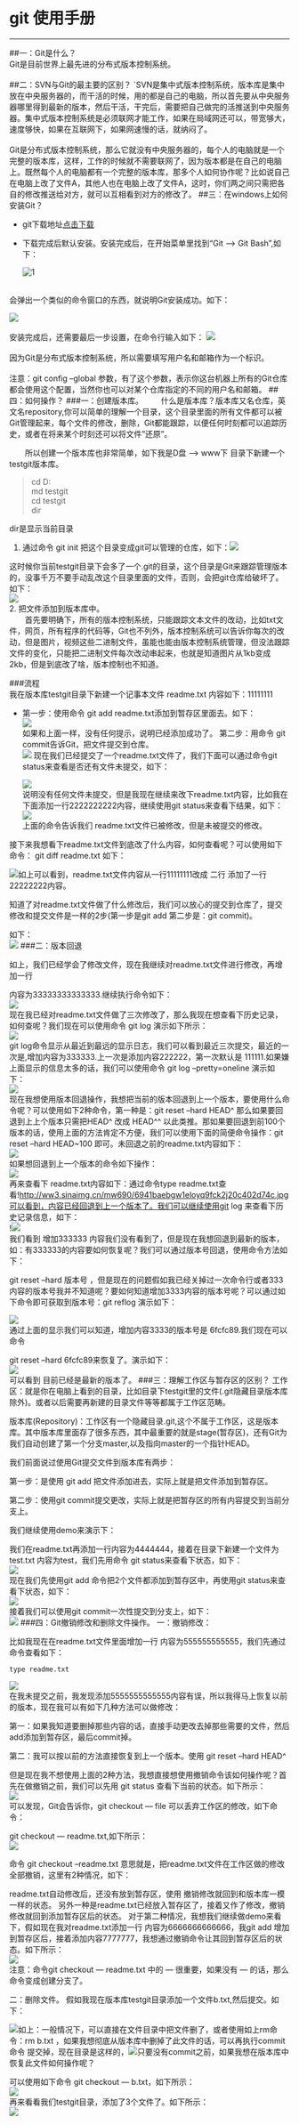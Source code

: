 # git 使用手册

---
##一：Git是什么？<br>
	Git是目前世界上最先进的分布式版本控制系统。<br><br>
##二：SVN与Git的最主要的区别？
 `SVN是集中式版本控制系统，版本库是集中放在中央服务器的，而干活的时候，用的都是自己的电脑，所以首先要从中央服务器哪里得到最新的版本，然后干活，干完后，需要把自己做完的活推送到中央服务器。集中式版本控制系统是必须联网才能工作，如果在局域网还可以，带宽够大，速度够快，如果在互联网下，如果网速慢的话，就纳闷了。
 <br> <br>
 Git是分布式版本控制系统，那么它就没有中央服务器的，每个人的电脑就是一个完整的版本库，这样，工作的时候就不需要联网了，因为版本都是在自己的电脑上。既然每个人的电脑都有一个完整的版本库，那多个人如何协作呢？比如说自己在电脑上改了文件A，其他人也在电脑上改了文件A，这时，你们两之间只需把各自的修改推送给对方，就可以互相看到对方的修改了。
##三：在windows上如何安装Git？
 * git下载地址[点击下载](http://www.so.com/link?url=http%3A%2F%2Fsoftdl.360tpcdn.com%2FGit%2FGit_2.12.exe&q=git&ts=1492075231&t=2cf004b0dd9c65921ecefdfa083c7c0&src=haosou)
* 下载完成后默认安装。安装完成后，在开始菜单里找到“Git –> Git Bash”,如下： 


	![1](http://ww4.sinaimg.cn/mw690/6941baebgw1eloyr8oschj2071021glh.jpg)
<br>
会弹出一个类似的命令窗口的东西，就说明Git安装成功。如下：

![](http://ww4.sinaimg.cn/mw690/6941baebgw1eloyr6clzzj20ik0akq3e.jpg)
<br><br>
安装完成后，还需要最后一步设置，在命令行输入如下：
![](http://ww2.sinaimg.cn/mw690/6941baebgw1eloyr4qsztj20hy05xt9c.jpg)
<br><br>
 因为Git是分布式版本控制系统，所以需要填写用户名和邮箱作为一个标识。
<br><br>
  注意：git config  –global 参数，有了这个参数，表示你这台机器上所有的Git仓库都会使用这个配置，当然你也可以对某个仓库指定的不同的用户名和邮箱。
##四：如何操作？
###一：创建版本库。
　　什么是版本库？版本库又名仓库，英文名repository,你可以简单的理解一个目录，这个目录里面的所有文件都可以被Git管理起来，每个文件的修改，删除，Git都能跟踪，以便任何时刻都可以追踪历史，或者在将来某个时刻还可以将文件”还原”。  

　　所以创建一个版本库也非常简单，如下我是D盘 –> www下 目录下新建一个testgit版本库。  
>cd D:  
>md testgit  
>cd testgit  
>dir   
   
dir是显示当前目录   
1. 通过命令 git init 把这个目录变成git可以管理的仓库，如下：![](http://ww1.sinaimg.cn/mw690/6941baebgw1eloyr2rpcnj20en025mx9.jpg)  
 
 这时候你当前testgit目录下会多了一个.git的目录，这个目录是Git来跟踪管理版本的，没事千万不要手动乱改这个目录里面的文件，否则，会把git仓库给破坏了。如下：  
![](http://ww4.sinaimg.cn/mw690/6941baebgw1eloyr1x3lzj20h004tgm1.jpg)  
2.  把文件添加到版本库中。  
    　　首先要明确下，所有的版本控制系统，只能跟踪文本文件的改动，比如txt文件，网页，所有程序的代码等，Git也不列外，版本控制系统可以告诉你每次的改动，但是图片，视频这些二进制文件，虽能也能由版本控制系统管理，但没法跟踪文件的变化，只能把二进制文件每次改动串起来，也就是知道图片从1kb变成2kb，但是到底改了啥，版本控制也不知道。
  
###流程  
我在版本库testgit目录下新建一个记事本文件 readme.txt 内容如下：11111111     


+ 第一步：使用命令 git add readme.txt添加到暂存区里面去。如下：  
 ![](http://ww3.sinaimg.cn/mw690/6941baebgw1eloyr0wkxbj20ch028dfu.jpg)   
 如果和上面一样，没有任何提示，说明已经添加成功了。
   第二步：用命令 git commit告诉Git，把文件提交到仓库。  
  ![](http://ww4.sinaimg.cn/mw690/6941baebgw1eloyqz56axj20dp03djrr.jpg)  现在我们已经提交了一个readme.txt文件了，我们下面可以通过命令git status来查看是否还有文件未提交，如下：  
     
    ![](http://ww3.sinaimg.cn/mw690/6941baebgw1eloyqrg067j20d102zwen.jpg)  
     说明没有任何文件未提交，但是我现在继续来改下readme.txt内容，比如我在下面添加一行2222222222内容，继续使用git status来查看下结果，如下：  
     ![](http://ww1.sinaimg.cn/mw690/6941baebgw1eloyqq7ts6j20h504r74x.jpg)  
     上面的命令告诉我们 readme.txt文件已被修改，但是未被提交的修改。

接下来我想看下readme.txt文件到底改了什么内容，如何查看呢？可以使用如下命令：
git diff readme.txt 如下：  

![](http://ww1.sinaimg.cn/mw690/6941baebgw1eloyqnrvxgj20ds05maal.jpg)如上可以看到，readme.txt文件内容从一行11111111改成 二行 添加了一行22222222内容。

知道了对readme.txt文件做了什么修改后，我们可以放心的提交到仓库了，提交修改和提交文件是一样的2步(第一步是git add  第二步是：git commit)。

如下：  
![](http://ww3.sinaimg.cn/mw690/6941baebgw1eloyqmcupsj20h609i402.jpg)
###二：版本回退
  
 如上，我们已经学会了修改文件，现在我继续对readme.txt文件进行修改，再增加一行

内容为33333333333333.继续执行命令如下：  
![](http://ww1.sinaimg.cn/mw690/6941baebgw1eloyql1473j20cp03vdga.jpg)  
现在我已经对readme.txt文件做了三次修改了，那么我现在想查看下历史记录，如何查呢？我们现在可以使用命令 git log 演示如下所示：  
![](http://ww2.sinaimg.cn/mw690/6941baebgw1eloyqd9m1dj20gt08ggn8.jpg)  
git log命令显示从最近到最远的显示日志，我们可以看到最近三次提交，最近的一次是,增加内容为333333.上一次是添加内容222222，第一次默认是 111111.如果嫌上面显示的信息太多的话，我们可以使用命令 git log –pretty=oneline 演示如下：  
![](http://ww1.sinaimg.cn/mw690/6941baebgw1eloyqc3ziwj20gs02paai.jpg)  
 现在我想使用版本回退操作，我想把当前的版本回退到上一个版本，要使用什么命令呢？可以使用如下2种命令，第一种是：git reset  –hard HEAD^ 那么如果要回退到上上个版本只需把HEAD^ 改成 HEAD^^ 以此类推。那如果要回退到前100个版本的话，使用上面的方法肯定不方便，我们可以使用下面的简便命令操作：git reset  –hard HEAD~100 即可。未回退之前的readme.txt内容如下：  
![](http://ww3.sinaimg.cn/mw690/6941baebgw1eloyqavyf7j20ch04laap.jpg)  
如果想回退到上一个版本的命令如下操作：  
![](http://ww4.sinaimg.cn/mw690/6941baebgw1eloyqa5xjfj20ct02xaad.jpg)  
再来查看下 readme.txt内容如下：通过命令type readme.txt查看!http://ww3.sinaimg.cn/mw690/6941baebgw1eloyq9fck2j20c402d74c.jpg可以看到，内容已经回退到上一个版本了。我们可以继续使用git log 来查看下历史记录信息，如下：  
!![](http://ww2.sinaimg.cn/mw690/6941baebgw1eloyq6bhrlj20dc063dgk.jpg)  
我们看到 增加333333 内容我们没有看到了，但是现在我想回退到最新的版本，如：有333333的内容要如何恢复呢？我们可以通过版本号回退，使用命令方法如下：

git reset  –hard 版本号 ，但是现在的问题假如我已经关掉过一次命令行或者333内容的版本号我并不知道呢？要如何知道增加3333内容的版本号呢？可以通过如下命令即可获取到版本号：git reflog  演示如下：  
  
![](http://ww4.sinaimg.cn/mw690/6941baebgw1eloyq5dtfrj20e603e0t5.jpg)  
通过上面的显示我们可以知道，增加内容3333的版本号是 6fcfc89.我们现在可以命令

git reset  –hard 6fcfc89来恢复了。演示如下：  
![](http://ww3.sinaimg.cn/mw690/6941baebgw1eloyq4m3oqj20e104974t.jpg)  
可以看到 目前已经是最新的版本了。
###三：理解工作区与暂存区的区别？
工作区：就是你在电脑上看到的目录，比如目录下testgit里的文件(.git隐藏目录版本库除外)。或者以后需要再新建的目录文件等等都属于工作区范畴。

   版本库(Repository)：工作区有一个隐藏目录.git,这个不属于工作区，这是版本库。其中版本库里面存了很多东西，其中最重要的就是stage(暂存区)，还有Git为我们自动创建了第一个分支master,以及指向master的一个指针HEAD。

我们前面说过使用Git提交文件到版本库有两步：

  第一步：是使用 git add 把文件添加进去，实际上就是把文件添加到暂存区。

  第二步：使用git commit提交更改，实际上就是把暂存区的所有内容提交到当前分支上。

我们继续使用demo来演示下：

我们在readme.txt再添加一行内容为4444444，接着在目录下新建一个文件为test.txt 内容为test，我们先用命令 git status来查看下状态，如下：  
![](http://ww1.sinaimg.cn/mw690/6941baebgw1eloyq3ykzsj20hv06pwfi.jpg)  
现在我们先使用git add 命令把2个文件都添加到暂存区中，再使用git status来查看下状态，如下：  
![](http://ww3.sinaimg.cn/mw690/6941baebgw1eloyq2gn7sj20d206p0t8.jpg)  
接着我们可以使用git commit一次性提交到分支上，如下：  
![](http://ww2.sinaimg.cn/mw690/6941baebgw1eloyq1gpk0j20h704mdgm.jpg)
###四：Git撤销修改和删除文件操作。
一：撤销修改：

   比如我现在在readme.txt文件里面增加一行 内容为555555555555，我们先通过命令查看如下：
  
`type readme.txt`  

![](http://ww3.sinaimg.cn/mw690/6941baebgw1eloyq0rzrcj20ax03vaaa.jpg)  
在我未提交之前，我发现添加5555555555555内容有误，所以我得马上恢复以前的版本，现在我可以有如下几种方法可以做修改：

第一：如果我知道要删掉那些内容的话，直接手动更改去掉那些需要的文件，然后add添加到暂存区，最后commit掉。

第二：我可以按以前的方法直接恢复到上一个版本。使用 git reset  –hard HEAD^

但是现在我不想使用上面的2种方法，我想直接想使用撤销命令该如何操作呢？首先在做撤销之前，我们可以先用 git status 查看下当前的状态。如下所示：  
![](http://ww2.sinaimg.cn/mw690/6941baebgw1eloyq034qhj20hs04oaam.jpg)  
可以发现，Git会告诉你，git checkout  — file 可以丢弃工作区的修改，如下命令：

git checkout  —  readme.txt,如下所示：  
![](http://ww4.sinaimg.cn/mw690/6941baebgw1eloypz44y5j20eh03w0t4.jpg)  

命令 git checkout –readme.txt 意思就是，把readme.txt文件在工作区做的修改全部撤销，这里有2种情况，如下：

readme.txt自动修改后，还没有放到暂存区，使用 撤销修改就回到和版本库一模一样的状态。
另外一种是readme.txt已经放入暂存区了，接着又作了修改，撤销修改就回到添加暂存区后的状态。
对于第二种情况，我想我们继续做demo来看下，假如现在我对readme.txt添加一行 内容为6666666666666，我git add 增加到暂存区后，接着添加内容7777777，我想通过撤销命令让其回到暂存区后的状态。如下所示：  
![](http://ww1.sinaimg.cn/mw690/6941baebgw1eloypybh8pj20h40deq52.jpg)  
注意：命令git checkout — readme.txt 中的 — 很重要，如果没有 — 的话，那么命令变成创建分支了。

二：删除文件。
假如我现在版本库testgit目录添加一个文件b.txt,然后提交。如下：
     
![](http://ww4.sinaimg.cn/mw690/6941baebgw1eloypxcttej20hr0awmzc.jpg)如上：一般情况下，可以直接在文件目录中把文件删了，或者使用如上rm命令：rm b.txt ，如果我想彻底从版本库中删掉了此文件的话，可以再执行commit命令 提交掉，现在目录是这样的，![](http://ww4.sinaimg.cn/mw690/6941baebgw1eloypvtweyj20jj05cwf4.jpg)只要没有commit之前，如果我想在版本库中恢复此文件如何操作呢？

可以使用如下命令 git checkout  — b.txt，如下所示：  
![](http://ww4.sinaimg.cn/mw690/6941baebgw1eloyput1l8j20fh06s0tr.jpg)  
再来看看我们testgit目录，添加了3个文件了。如下所示：  
![](http://ww1.sinaimg.cn/mw690/6941baebgw1eloyptqfr7j20kz076ab3.jpg)
